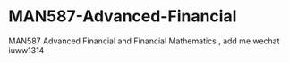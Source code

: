 # MAN587-Advanced-Financial
MAN587 Advanced Financial and Financial Mathematics , add me wechat iuww1314
